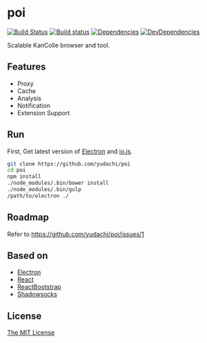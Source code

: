 # poi
[![Build Status](https://travis-ci.org/yudachi/poi.svg?branch=master)](https://travis-ci.org/yudachi/poi)
[![Build status](https://ci.appveyor.com/api/projects/status/bpa1dvvjt33xxx5n?svg=true)](https://ci.appveyor.com/project/magica/poi)
[![Dependencies](https://david-dm.org/yudachi/poi.svg)](https://david-dm.org/yudachi/poi)
[![DevDependencies](https://david-dm.org/yudachi/poi/dev-status.svg)](https://david-dm.org/yudachi/poi#info=devDependencies)

Scalable KanColle browser and tool.

## Features

+ Proxy
+ Cache
+ Analysis
+ Notification
+ Extension Support

## Run

First, Get latest version of [Electron](https://github.com/atom/electron) and [io.js](https://iojs.org).

```bash
git clone https://github.com/yudachi/poi
cd poi
npm install
./node_modules/.bin/bower install
./node_modules/.bin/gulp
/path/to/electron ./
```


## Roadmap

Refer to https://github.com/yudachi/poi/issues/1

## Based on

+ [Electron](https://github.com/atom/electron)
+ [React](https://github.com/facebook/react)
+ [ReactBootstrap](https://github.com/react-bootstrap/react-bootstrap/)
+ [Shadowsocks](https://github.com/shadowsocks/shadowsocks)

## License
[The MIT License](https://github.com/yudachi/poi/blob/master/LICENSE)

